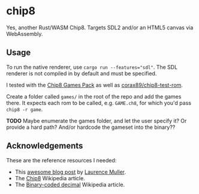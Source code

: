 # chip8

Yes, another Rust/WASM Chip8.  Targets SDL2 and/or an HTML5 canvas via WebAssembly.

## Usage

To run the native renderer, use `cargo run --features="sdl"`.  The SDL renderer is not compiled in by default and must be specified.

I tested with the [Chip8 Games Pack](https://www.zophar.net/pdroms/chip8/chip-8-games-pack.html) as well as [corax89/chip8-test-rom](https://github.com/corax89/chip8-test-rom).

Create a folder called `games/` in the root of the repo and add the games there.  It expects each rom to be called, e.g. `GAME.ch8`, for which you'd pass `chip8 -r game`.

**TODO** Maybe enumerate the games folder, and let the user specify it?  Or provide a hard path?  And/or hardcode the gameset into the binary??

## Acknowledgements

These are the reference resources I needed:

* This [awesome blog post](http://www.multigesture.net/articles/how-to-write-an-emulator-chip-8-interpreter/) by [Laurence Muller](http://www.multigesture.net/about/).
* The [Chip8](https://en.wikipedia.org/wiki/CHIP-8) Wikipedia article.
* The [Binary-coded decimal](https://en.wikipedia.org/wiki/Binary-coded_decimal) Wikipedia article.